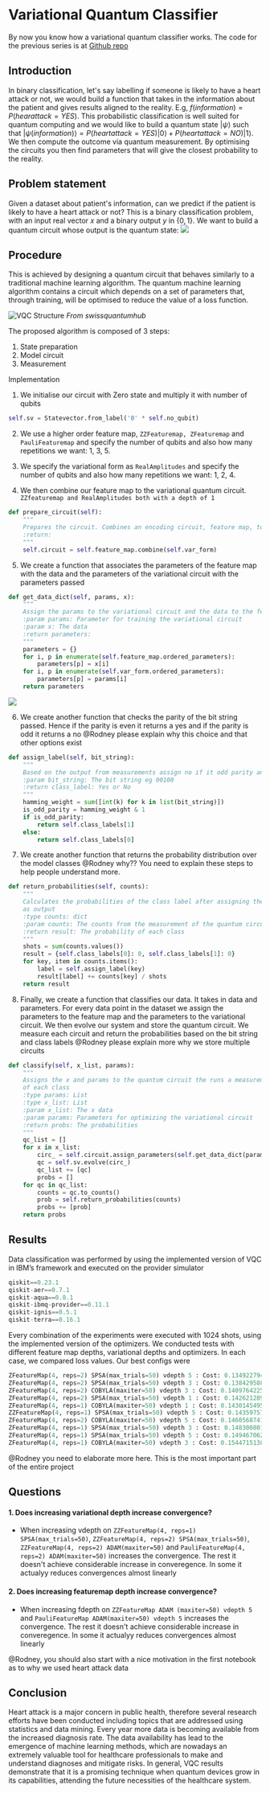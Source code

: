 # Variational Quantum Classifier

By now you know how a variational quantum classifier works. The code for the previous series is at [Github repo](https://github.com/0x6f736f646f/variational-quantum-classifier-on-heartattack)


## Introduction
In binary classification, let's say labelling if someone is likely to have a heart attack or not, we would build a function that takes in the information about the patient and gives results aligned to the reality. E.g, $f(information) = P(hear attack = YES)$. This probabilistic classification is well suited for quantum computing and we would like to build a quantum state $\left| \psi \right\rangle$ such that $\left| \psi(information)\right\rangle = P(heart attack = YES) \left| 0\right\rangle + P(heart attack = NO) \left| 1\right\rangle$. We then compute the outcome via quantum measurement. By optimising the circuits you then find parameters that will give the closest probability to the reality. 

## Problem statement
Given a dataset about patient's information, can we predict if the patient is likely to have a heart attack or not? This is a binary classification problem, with an input real vector ${x}$ and a binary output ${y}$ in $\{0, 1\}$. We want to build a quantum circuit whose output is the quantum state: 
![](../Notes/findings/math-7.png)

## Procedure
This is achieved by designing a quantum circuit that behaves similarly to a traditional machine learning algorithm. The quantum machine learning algorithm contains a circuit which depends on a set of parameters that, through training, will be optimised to reduce the value of a loss function.

![VQC Structure](../Notes/explanation/vqc.png)
*From swissquantumhub*

The proposed algorithm is composed of 3 steps:
1. State preparation
2. Model circuit
3. Measurement

Implementation
1. We initialise our circuit with Zero state and multiply it with number of qubits
```python
self.sv = Statevector.from_label('0' * self.no_qubit)
```
2. We use a higher order feature map, `ZZFeaturemap, ZFeaturemap` and `PauliFeaturemap` and specify the number of qubits and also how many repetitions we want: 1, 3, 5.

3. We specify the variational form as `RealAmplitudes` and specify the number of qubits and also how many repetitions we want: 1, 2, 4.

4. We then combine our feature map to the variational quantum circuit.
`ZZfeaturemap and RealAmplitudes both with a depth of 1`
```python
def prepare_circuit(self):
    """
    Prepares the circuit. Combines an encoding circuit, feature map, to a variational circuit, RealAmplitudes
    :return:
    """
    self.circuit = self.feature_map.combine(self.var_form)
```
5. We create a function that associates the parameters of the feature map with the data and the parameters of the variational circuit with the parameters passed
```python
def get_data_dict(self, params, x):
    """
    Assign the params to the variational circuit and the data to the featuremap
    :param params: Parameter for training the variational circuit
    :param x: The data
    :return parameters:
    """
    parameters = {}
    for i, p in enumerate(self.feature_map.ordered_parameters):
        parameters[p] = x[i]
    for i, p in enumerate(self.var_form.ordered_parameters):
        parameters[p] = params[i]
    return parameters

```

![](../Output/Figures/parameterisedcircuit.png)


6. We create another function that checks the parity of the bit string passed. Hence if the parity is even it returns a yes and if the parity is odd it returns a no @Rodney please explain why this choice and that other options exist
```python
def assign_label(self, bit_string):
    """
    Based on the output from measurements assign no if it odd parity and yes if it is even parity
    :param bit_string: The bit string eg 00100
    :return class_label: Yes or No
    """
    hamming_weight = sum([int(k) for k in list(bit_string)])
    is_odd_parity = hamming_weight & 1
    if is_odd_parity:
        return self.class_labels[1]
    else:
        return self.class_labels[0]
```
7.  We create another function that returns the probability distribution over the model classes  @Rodney why?? You need to explain these steps to help people understand more.
```python
def return_probabilities(self, counts):
    """
    Calculates the probabilities of the class label after assigning the label from the bit string measured
    as output
    :type counts: dict
    :param counts: The counts from the measurement of the quantum circuit
    :return result: The probability of each class
    """
    shots = sum(counts.values())
    result = {self.class_labels[0]: 0, self.class_labels[1]: 0}
    for key, item in counts.items():
        label = self.assign_label(key)
        result[label] += counts[key] / shots
    return result
```
8.   Finally, we create a function that classifies our data. It takes in data and parameters. For every data point in the dataset we assign the parameters to the feature map and the parameters to the variational circuit. We then evolve our system and store the quantum circuit. We measure each circuit and return the probabilities based on the bit string and class labels  @Rodney please explain more why we store multiple circuits
```python
def classify(self, x_list, params):
    """
    Assigns the x and params to the quantum circuit the runs a measurement to return the probabilities
    of each class
    :type params: List
    :type x_list: List
    :param x_list: The x data
    :param params: Parameters for optimizing the variational circuit
    :return probs: The probabilities
    """
    qc_list = []
    for x in x_list:
        circ_ = self.circuit.assign_parameters(self.get_data_dict(params, x))
        qc = self.sv.evolve(circ_)
        qc_list += [qc]
        probs = []
    for qc in qc_list:
        counts = qc.to_counts()
        prob = self.return_probabilities(counts)
        probs += [prob]
    return probs
```

## Results
Data classification was performed by using the implemented version of VQC in IBM’s framework and executed on the provider simulator 
```python
qiskit==0.23.1
qiskit-aer==0.7.1
qiskit-aqua==0.8.1
qiskit-ibmq-provider==0.11.1
qiskit-ignis==0.5.1
qiskit-terra==0.16.1
```

Every combination of the experiments were executed with 1024 shots, using the implemented version of the optimizers. We conducted tests with different feature map depths, variational depths and optimizers. In each case, we compared loss values. Our best configs were 
```python
ZFeatureMap(4, reps=2) SPSA(max_trials=50) vdepth 5 : Cost: 0.13492279429495616
ZFeatureMap(4, reps=2) SPSA(max_trials=50) vdepth 3 : Cost: 0.13842958846394343
ZFeatureMap(4, reps=2) COBYLA(maxiter=50) vdepth 3 : Cost: 0.14097642258192988
ZFeatureMap(4, reps=2) SPSA(max_trials=50) vdepth 1 : Cost: 0.14262128997684975
ZFeatureMap(4, reps=1) COBYLA(maxiter=50) vdepth 1 : Cost: 0.1430145495411656
ZZFeatureMap(4, reps=1) SPSA(max_trials=50) vdepth 5 : Cost: 0.14359757088670677
ZFeatureMap(4, reps=2) COBYLA(maxiter=50) vdepth 5 : Cost: 0.1460568741051525
ZFeatureMap(4, reps=1) SPSA(max_trials=50) vdepth 3 : Cost: 0.14830080135566964
ZFeatureMap(4, reps=1) SPSA(max_trials=50) vdepth 5 : Cost: 0.14946706294763648
ZFeatureMap(4, reps=1) COBYLA(maxiter=50) vdepth 3 : Cost: 0.15447151389989414}
```

@Rodney you need to elaborate more here. This is the most important part of the entire project
## Questions
#### 1. Does increasing variational depth increase convergence?
- When increasing vdepth on `ZZFeatureMap(4, reps=1) SPSA(max_trials=50)`, `ZZFeatureMap(4, reps=2) SPSA(max_trials=50)`, `ZZFeatureMap(4, reps=2) ADAM(maxiter=50)` and `PauliFeatureMap(4, reps=2) ADAM(maxiter=50)` increases the convergence. The rest it doesn't achieve considerable increase in converegence. In some it actualyy reduces convergences almost linearly

#### 2. Does increasing featuremap depth increase convergence?
- When increasing fdepth on `ZZFeatureMap ADAM (maxiter=50) vdepth 5` and `PauliFeatureMap ADAM(maxiter=50) vdepth 5` increases the convergence. The rest it doesn't achieve considerable increase in converegence. In some it actualyy reduces convergences almost linearly


@Rodney, you should also start with a nice motivation in the first notebook as to why we used heart attack data
## Conclusion
Heart attack is a major concern in public health, therefore several research efforts have been conducted including topics that are addressed using statistics and data mining. Every year more data is becoming available from the increased diagnosis rate. The data availability has lead to the emergence of machine learning methods, which are nowadays an extremely valuable tool for healthcare professionals to make and understand diagnoses and mitigate risks. In general, VQC results demonstrate that it is a promising technique when quantum devices grow in its capabilities, attending the future necessities of the healthcare system.

